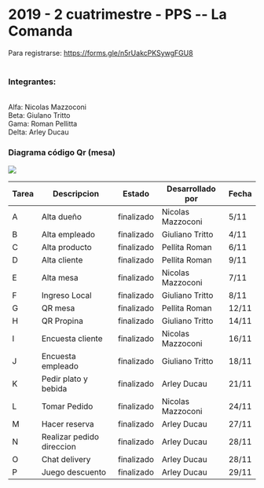 <h1>
2019 - 2 cuatrimestre - PPS -- La Comanda
</h1>


Para registrarse: https://forms.gle/n5rUakcPKSywgFGU8
<br>
<br>
<h3>Integrantes:</h3>
<br>
Alfa: Nicolas Mazzoconi<br>
Beta: Giulano Tritto<br>
Gama: Roman Pellitta<br>
Delta: Arley Ducau
<br>
<h3>Diagrama código Qr (mesa)</h3>
<img src="https://github.com/maxineiner/2019_TP_PPS_Comanda_2_cuatri/blob/master/Diagrama_QR_MESA.jpg"/>

| Tarea | Descripcion | Estado | Desarrollado por | Fecha
|---|---|---|---|---|
| A | Alta dueño | finalizado | Nicolas Mazzoconi | 5/11
| B | Alta empleado | finalizado | Giuliano Tritto | 4/11
| C | Alta producto | finalizado | Pellita Roman | 6/11
| D | Alta cliente | finalizado | Pellita Roman | 9/11
| E | Alta mesa | finalizado | Nicolas Mazzoconi | 7/11
| F | Ingreso Local | finalizado | Giuliano Tritto | 8/11
| G | QR mesa | finalizado | Pellita Roman | 12/11
| H | QR Propina | finalizado | Giuliano Tritto | 14/11
| I | Encuesta cliente | finalizado | Nicolas Mazzoconi | 16/11
| J | Encuesta empleado | finalizado | Giuliano Tritto | 18/11
| K | Pedir plato y bebida | finalizado | Arley Ducau | 21/11
| L | Tomar Pedido | finalizado | Nicolas Mazzoconi | 24/11
| M | Hacer reserva | finalizado | Arley Ducau | 27/11
| N | Realizar pedido direccion | finalizado | Arley Ducau | 28/11
| O | Chat delivery | finalizado | Arley Ducau | 28/11
| P | Juego descuento | finalizado | Arley Ducau | 29/11





